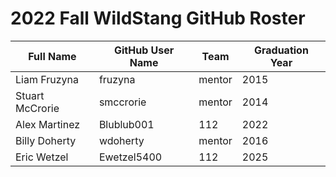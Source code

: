 # 2022 Fall WildStang GitHub Roster

| Full Name            | GitHub User Name     | Team   | Graduation Year |
| -------------------- | -------------------- | ------ | --------------- |
| Liam Fruzyna         | fruzyna              | mentor | 2015            |
| Stuart McCrorie      | smccrorie            | mentor | 2014            |
| Alex Martinez        | Blublub001           | 112    | 2022            |
| Billy Doherty        | wdoherty             | mentor | 2016            |
| Eric Wetzel          | Ewetzel5400          | 112    | 2025
